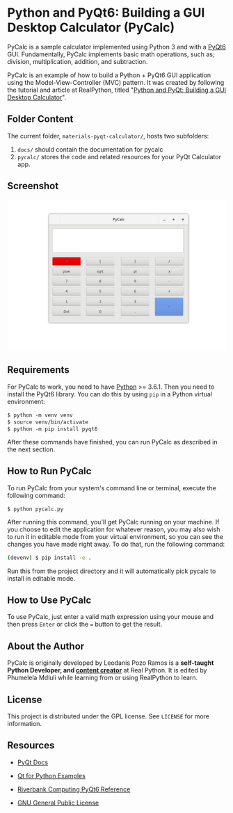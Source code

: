 # Python and PyQt6: Building a GUI Desktop Calculator (PyCalc) #

PyCalc is a sample calculator implemented using Python 3 and with a [PyQt6](https://www.riverbankcomputing.com/static/Docs/PyQt6/introduction.html) GUI. Fundamentally, PyCalc implements basic math operations, such as; division, multiplication, addition, and subtraction.

PyCalc is an example of how to build a Python + PyQt6 GUI application using the Model-View-Controller (MVC) pattern. It was created by following the tutorial and article at RealPython, titled "[Python and PyQt: Building a GUI Desktop Calculator](https://realpython.com/python-and-pyqt-building-a-gui-desktop-calculator/)".

## Folder Content ##

The current folder, `materials-pyqt-calculator/`, hosts two subfolders:

1. `docs/` should contain the documentation for pycalc
2. `pycalc/` stores the code and related resources for your PyQt Calculator app.

## Screenshot ##

![Screenshot](screenshot.png)

## Requirements ##

For PyCalc to work, you need to have [Python](https://www.python.org) >= 3.6.1. Then you need to install the PyQt6 library. You can do this by using `pip` in a Python virtual environment:

```console
$ python -m venv venv
$ source venv/bin/activate
$ python -m pip install pyqt6
```

After these commands have finished, you can run PyCalc as described in the next section.

## How to Run PyCalc ##

To run PyCalc from your system's command line or terminal, execute the following command:

```console
$ python pycalc.py
```

After running this command, you'll get PyCalc running on your machine. If you choose to edit the application for whatever reason, you may also wish to run it in editable mode from your virtual environment, so you can see the changes you have made right away. To do that, run the following command:

```sh
(devenv) $ pip install -e .
```

Run this from the project directory and it will automatically pick pycalc to install in editable mode.


## How to Use PyCalc ##

To use PyCalc, just enter a valid math expression using your mouse and then press `Enter` or click the `=` button to get the result.

## About the Author ##

PyCalc is originally developed by Leodanis Pozo Ramos is a **self-taught Python Developer, and [content creator](https://realpython.com/team/lpozoramos/)** at Real Python. It is edited by Phumelela Mdluli while learning from or using RealPython to learn.

## License ##

This project is distributed under the GPL license. See `LICENSE` for more information.

## Resources ##

+ [PyQt Docs](https://doc.qt.io/qtforpython-6/)

+ [Qt for Python Examples](https://doc.qt.io/qtforpython-6/examples/index.html)

+ [Riverbank Computing PyQt6 Reference](https://www.riverbankcomputing.com/static/Docs/PyQt6/)

+ [GNU General Public License](https://www.gnu.org/licenses/gpl-3.0.en.html)

